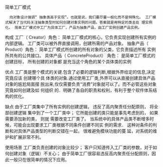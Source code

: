 简单工厂模式

      向对象设计强调“ 抽象类高于实现”。也就是说，我们要尽量一般化而不是特殊化。 工厂模式解决了当代码关注抽象类型时如何创建对象实例的问题。答案就是用特定的类去处 理实例化。 简单工厂模式中工厂为具体工厂，产品为抽象产品，由工厂实例创建产品实例。

构成
	工厂（ Creator）角色： 简单工厂模式的核心，它负责实现创建所有实例的内部逻辑。 工厂类可以被外界直接调用，创建所需的产品对象。
	抽象产品（ Product）角色： 简单工厂模式所创建的所有对象的父类，它负责描述所有 实例所共有的公共接口。
	具体产品（ ConcreteProduct） 角色： 是简单工厂模式的创建目标， 所有创建的对象都 是充当这个角色的某个具体类的实例


优点
     工厂类是整个模式的关键.包含了必要的逻辑判断,根据外界给定的信息,决定究竟应该 创建哪个具 体类的对象.通过使用工厂类,外界可以从直接创建具体产品对象的尴尬局面摆 脱出来,仅仅需要负责“消费”对象就可以了。而不必管这些对象究竟如何创建及如 何组织 的．明确了各自的职责和权利，有利于整个软件体系结构的优化。

缺点
     由于工厂类集中了所有实例的创建逻辑， 违反了高内聚责任分配原则， 将全部创建逻辑 集中到了一个工厂类中； 它所能创建的类只能是事先考虑到的， 如果需要添加新的类， 则就 需要改变工厂类了。 当系统中的具体产品类不断增多时候，可能会出现要求工厂类根据不同条件创建不同实 例的需求． 这种对条件的判断和对具体产品类型的判断交错在一起， 很难避免模块功能的蔓 延，对系统的维护和扩展非常不利。

使用场景
     工厂类负责创建的对象比较少； 客户只知道传入工厂类的参数，对于如何创建对象（逻辑）不关心； 由于简单工厂很容易违反高内聚责任分配原则，因此一般只在很简单的情况下应用。
